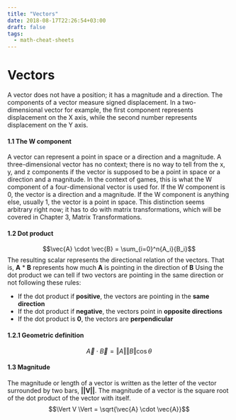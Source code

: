 ```yaml
---
title: "Vectors"
date: 2018-08-17T22:26:54+03:00
draft: false
tags:
  - math-cheat-sheets
---
```

# Vectors
A vector does not have a position; it has a magnitude and a direction. The components of
a vector measure signed displacement. In a two-dimensional vector for example, the first
component represents displacement on the X axis, while the second number represents
displacement on the Y axis.

#### 1.1 The W component
A vector can represent a point in space or a direction and a magnitude. A three-dimensional
vector has no context; there is no way to tell from the x, y, and z components if the vector is
supposed to be a point in space or a direction and a magnitude. In the context of games,
this is what the W component of a four-dimensional vector is used for.
If the W component is 0, the vector is a direction and a magnitude. If the W component is
anything else, usually 1, the vector is a point in space. This distinction seems arbitrary right
now; it has to do with matrix transformations, which will be covered in Chapter 3, Matrix
Transformations.

#### 1.2 Dot product
$$\vec{A} \cdot \vec{B} = \sum_{i=0}^n{A_i}{B_i}$$
The resulting scalar represents the directional relation of the vectors. That is, **A** * **B** represents how much **A** is pointing in the direction of **B**
Using the dot product we can tell if two vectors are pointing in the same direction or not following these rules:
+ If the dot product if **positive**, the vectors are pointing in the **same direction**
+ If the dot product if **negative**, the vectors point in **opposite directions**
+ If the dot product is **0**, the vectors are **perpendicular**


#### 1.2.1 Geometric definition
$$\vec{A} \cdot \vec{B} = \Vert A \Vert \Vert B \Vert \cos\theta$$
#### 1.3 Magnitude
The magnitude or length of a vector is written as the letter of the vector surrounded by two bars, **||V||**. The magnitude of a vector is the square root of the dot product of the vector with itself.
$$\Vert V \Vert = \sqrt{\vec{A} \cdot \vec{A}}$$



